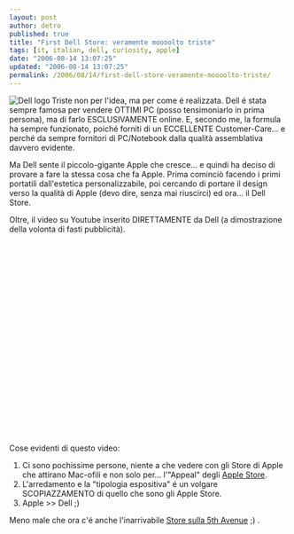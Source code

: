 ```yaml
---
layout: post
author: detro
published: true
title: "First Dell Store: veramente moooolto triste"
tags: [it, italian, dell, curiosity, apple]
date: "2006-08-14 13:07:25"
updated: "2006-08-14 13:07:25"
permalink: /2006/08/14/first-dell-store-veramente-moooolto-triste/
---
```


<img src="http://img.dell.com/images/global/brand/ui/logo43.gif" alt="Dell logo" align="left" />
Triste non per l'idea, ma per come é realizzata.
Dell é stata sempre famosa per vendere OTTIMI PC (posso tensimoniarlo in prima persona), ma di farlo ESCLUSIVAMENTE online.
E, secondo me, la formula ha sempre funzionato, poiché forniti di un ECCELLENTE Customer-Care... e perché da sempre fornitori di PC/Notebook dalla qualità assemblativa davvero evidente.

Ma Dell sente il piccolo-gigante Apple che cresce... e quindi ha deciso di provare a fare la stessa cosa che fa Apple. Prima cominciò facendo i primi portatili dall'estetica personalizzabile, poi cercando di portare il design verso la qualità di Apple (devo dire, senza mai riuscirci) ed ora... il Dell Store.

Oltre, il video su Youtube inserito DIRETTAMENTE da Dell (a dimostrazione della volonta di fasti pubblicità).
<!--more-->
<object width="425" height="350"><param name="movie" value="http://www.youtube.com/v/Ck3o43ARSao"></param><embed src="http://www.youtube.com/v/Ck3o43ARSao" type="application/x-shockwave-flash" width="425" height="350"></embed></object>

Cose evidenti di questo video:
1) Ci sono pochissime persone, niente a che vedere con gli Store di Apple che attirano Mac-ofili e non solo per... l'"Appeal" degli <a href="http://www.apple.com/retail/">Apple Store</a>.
2) L'arredamento e la "tipologia espositiva" é un volgare SCOPIAZZAMENTO di quello che sono gli Apple Store.
3) Apple >> Dell ;)

Meno male che ora c'é anche l'inarrivabile <a href="http://www.apple.com/retail/fifthavenue/week/20060813.html">Store sulla 5th Avenue</a> ;) .
